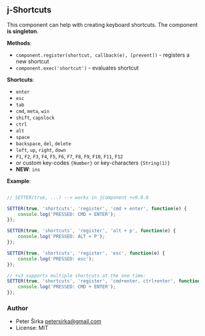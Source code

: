 ## j-Shortcuts

This component can help with creating keyboard shortcuts. The component __is singleton__.

__Methods__:
- `component.register(shortcut, callback(e), [prevent])` - registers a new shortcut
- `component.exec('shortcut')` - evaluates shortcut

__Shortcuts__:
- `enter`
- `esc`
- `tab`
- `cmd`, `meta`, `win`
- `shift`, `capslock`
- `ctrl`
- `alt`
- `space`
- `backspace`, `del`, `delete`
- `left`, `up`, `right`, `down`
- `F1`, `F2`, `F3`, `F4`, `F5`, `F6`, `F7`, `F8`, `F9`, `F10`, `F11`, `F12`
- or custom key-codes `{Number}` or key-characters `{String(1)}`
- __NEW__: `ins`

__Example__:

```javascript

// SETTER(true, ...) --> works in jComponent +v9.0.0

SETTER(true, 'shortcuts', 'register', 'cmd + enter', function(e) {
    console.log('PRESSED: CMD + ENTER');
});

SETTER(true, 'shortcuts', 'register', 'alt + p', function(e) {
    console.log('PRESSED: ALT + P');
});

SETTER(true, 'shortcuts', 'register', 'esc', function(e) {
    console.log('PRESSED: esc');
});

// +v3 supports multiple shortcuts at the one time:
SETTER(true, 'shortcuts', 'register', 'cmd+enter, ctrl+enter', function(e) {
    console.log('PRESSED: CMD + ENTER');
});

```

### Author

- Peter Širka <petersirka@gmail.com>
- License: MIT